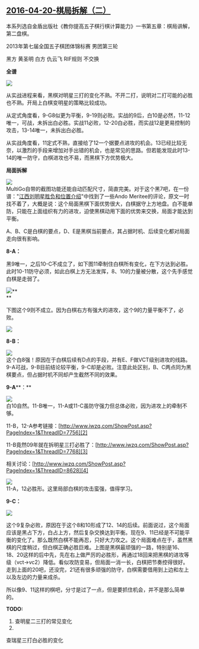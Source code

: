 ## [2016-04-20-棋局拆解（二）][0]

本系列选自金盾出版社《教你提高五子棋行棋计算能力》一书第五章：棋局讲解，第二盘棋。

2013年第七届全国五子棋团体锦标赛 男团第三轮

黑方 黄圣明    白方 仇云飞  RIF规则 不交换

**全谱**

**![](http://imglf2.ph.126.net/NEdyLcMKRvNjDsEsG06Efg==/6598230850996844984.jpg)**

从实战进程来看，黑棋对明星三打的变化不熟。不开二打，说明对二打可能的必胜也不熟。开局上白棋变明星的策略比较成功。

从定式角度看，9-G8似更为平衡，9-19则必败。实战的9后，白10是必然，11-12唯一，可战，未拆出白必胜。实战11必败，12-20白必胜，而实战12是更易控制的攻击，13-14唯一，未拆出白必胜。

从实战角度看，11定式不熟，直接给了12一个据要点进攻的机会。13已经比较无奈，以激烈的手段来增加对手出错的机会，也是常见的思路。但若能发现此时13-14的唯一防守，白棋进攻也不易，而黑棋下方优势极大。

**局面拆解**

![](http://imglf1.ph.126.net/0SDGRO8rOYZ-Cx1xns4rFQ==/1625799465583131790.png)  
MultiGo自带的截图功能还能自动匹配尺寸，简直完美。对于这个黑7吧，在一份谱："[江西刘明星胜负和位置介绍][1]"中找到了一些Ando Meritee的评论，原文一时找不着了，大概是说：这个局面黑棋下面优势很大，白棋据守上方地盘。白不能单防，只能在上面组织有力的进攻，迫使黑棋动用下面的优势来交换，局面才能达到平衡。

A、B、C是白棋的要点，D、E是黑棋当前要点，其占据时机、后续变化都对局面走向很有影响。

**8-A：**

黑9唯一，之后10-C不成立了，如下图11牵制住白棋所有变化，在下方达到必胜。此时10-11防守必须，如此白棋上方无法发挥，8、10的力量被分散，这个先手感觉白棋是走弱了。

![](http://imglf1.ph.126.net/pvt7n-EvyQ_MX0DlMk9F5A==/1627488315442292173.jpg)**  
**

下图这个9则不成立。因为白棋右方有强大的进攻，这个9的力量平衡不了，必败。

![](http://imglf2.ph.126.net/Q-4Hc8Mu4-2opOx7Hn1pCA==/6631781348745126086.png)  

**8-B：**

![](http://imglf1.ph.126.net/QhMp2DpdVMN0Rp2KkXeJPQ==/1628051265397317256.png)  
这个白8强！原因在于白棋后续有D点的手段，并有E、F做VCT级别进攻的线路。9-A可战，9-B目前结论较平衡，9-C却是必败。注意此处区别，B、C两点同为黑棋要点，但占据时机不同却产生截然不同的效果。  

**9-A****：**

**![](http://imglf2.ph.126.net/hAGRfOmlnHRSsAb125rVhQ==/6631596630791660978.png)**  
白10自然。11-B唯一，11-A或11-C虽防守强力但总体必败，因为进攻上的牵制不够。

11-B，12-A参考链接：[http://www.iwzq.com/ShowPost.asp?PageIndex=1&ThreadID=7756][2]

11-B竟然09年就在拆明星三打必胜了：[http://www.iwzq.com/ShowPost.asp?PageIndex=1&ThreadID=7768][3]

相关讨论：[http://www.iwzq.com/ShowPost.asp?PageIndex=1&ThreadID=8628][4]

![](http://imglf2.ph.126.net/ObcWydKam1_0yn8Psu84Iw==/2002975934375384915.png)  
11-A，12必胜形。这里局部白棋的攻击蛮强，值得学习。

**9-C：**

![](http://imglf1.ph.126.net/YUj4gpO2bINrEPOAiWYIYA==/6631682392698625009.jpg)  
  
这个9复杂必败，原因在于这个8和10形成了12、14的后续。前面说过，这个局面应该是黑占下方，白占上方，然后复杂交换达到平衡。现在9、11已经是不可能平衡的变化了。那么既然白棋不能再忍，只好大力攻之。这个局面难点在于，虽然黑棋的尺度稍过，但白棋正确必胜巨难。上图是黑棋最顽强的一路，特别是16、18、20这样的后中先，先在右上做严厉的必胜形，再通过18回来把黑棋的进攻等级（vct-\>vc2）降低。看似攻防变易，但局面一消一长，白棋把节奏控得很好。走到上面的20吧，还没完，21还有很多顽强的防守，白棋需要借用到上边和左上以及左边的力量来成杀。

所以像9、11这样的棋吧，分寸是过了一点，但是要抓住机会，并不是那么简单的。

**TODO:**

1. 查明星二三打的常见变化
2. 
查瑞星三打白必胜的变化



[0]: #
[1]: http://www.iwzq.com/ShowPost.asp?ThreadID=9729
[2]: http://www.iwzq.com/ShowPost.asp?PageIndex=1&ThreadID=7756
[3]: http://www.iwzq.com/ShowPost.asp?PageIndex=1&ThreadID=7768
[4]: http://www.iwzq.com/ShowPost.asp?PageIndex=1&ThreadID=8628
